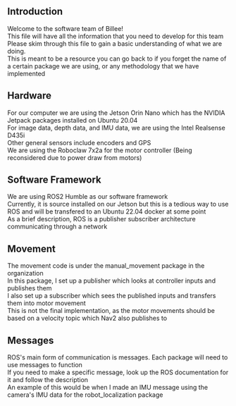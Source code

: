 ## Introduction
Welcome to the software team of Billee!  
This file will have all the information that you need to develop for this team  
Please skim through this file to gain a basic understanding of what we are doing.  
This is meant to be a resource you can go back to if you forget the name of a certain package we are using, or any methodology that we have implemented  

## Hardware
For our computer we are using the Jetson Orin Nano which has the NVIDIA Jetpack packages installed on Ubuntu 20.04  
For image data, depth data, and IMU data, we are using the Intel Realsense D435i  
Other general sensors include encoders and GPS  
We are using the Roboclaw 7x2a for the motor controller (Being reconsidered due to power draw from motors)  

## Software Framework
We are using ROS2 Humble as our software framework  
Currently, it is source installed on our Jetson but this is a tedious way to use ROS and will be transfered to an Ubuntu 22.04 docker at some point  
As a brief description, ROS is a publisher subscriber architecture communicating through a network  

## Movement
The movement code is under the manual_movement package in the organization  
In this package, I set up a publisher which looks at controller inputs and publishes them  
I also set up a subscriber which sees the published inputs and transfers them into motor movement  
This is not the final implementation, as the motor movements should be based on a velocity topic which Nav2 also publishes to  

## Messages
ROS's main form of communication is messages. Each package will need to use messages to function  
If you need to make a specific message, look up the ROS documentation for it and follow the description  
An example of this would be when I made an IMU message using the camera's IMU data for the robot_localization package  


